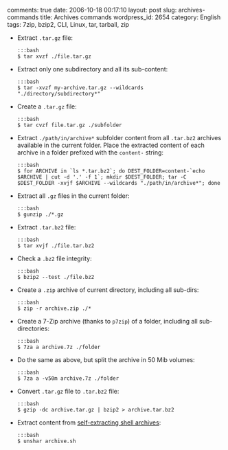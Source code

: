 comments: true
date: 2006-10-18 00:17:10
layout: post
slug: archives-commands
title: Archives commands
wordpress_id: 2654
category: English
tags: 7zip, bzip2, CLI, Linux, tar, tarball, zip

  * Extract `.tar.gz` file:

        :::bash
        $ tar xvzf ./file.tar.gz

  * Extract only one subdirectory and all its sub-content:

        :::bash
        $ tar -xvzf my-archive.tar.gz --wildcards "./directory/subdirectory*"

  * Create a `.tar.gz` file:

        :::bash
        $ tar cvzf file.tar.gz ./subfolder

  * Extract `./path/in/archive*` subfolder content from all `.tar.bz2` archives available in the current folder. Place the extracted content of each archive in a folder prefixed with the `content-` string:

        :::bash
        $ for ARCHIVE in `ls *.tar.bz2`; do DEST_FOLDER=content-`echo $ARCHIVE | cut -d '.' -f 1`; mkdir $DEST_FOLDER; tar -C $DEST_FOLDER -xvjf $ARCHIVE --wildcards "./path/in/archive*"; done

  * Extract all `.gz` files in the current folder:

        :::bash
        $ gunzip ./*.gz

  * Extract `.tar.bz2` file:

        :::bash
        $ tar xvjf ./file.tar.bz2

  * Check a `.bz2` file integrity:

        :::bash
        $ bzip2 --test ./file.bz2

  * Create a `.zip` archive of current directory, including all sub-dirs:

        :::bash
        $ zip -r archive.zip ./*

  * Create a 7-Zip archive (thanks to `p7zip`) of a folder, including all sub-directories:

        :::bash
        $ 7za a archive.7z ./folder

  * Do the same as above, but split the archive in 50 Mib volumes:

        :::bash
        $ 7za a -v50m archive.7z ./folder

  * Convert `.tar.gz` file to `.tar.bz2` file:

        :::bash
        $ gzip -dc archive.tar.gz | bzip2 > archive.tar.bz2

  * Extract content from [self-extracting shell archives](http://en.wikipedia.org/wiki/Shar):

        :::bash
        $ unshar archive.sh

